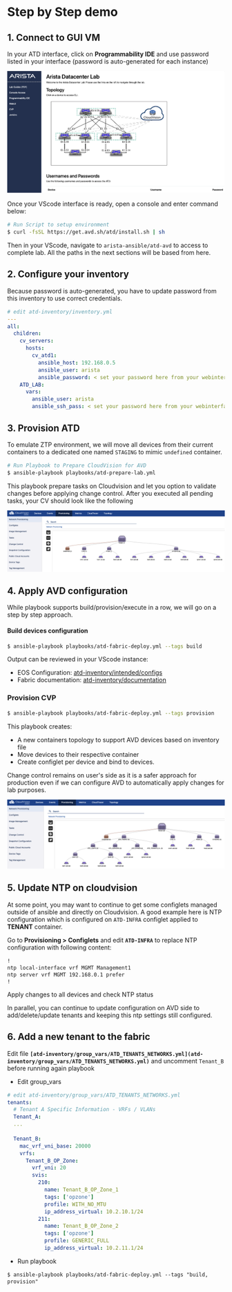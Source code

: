 # Step by Step demo

## 1. Connect to GUI VM

In your ATD interface, click on __Programmability IDE__ and use password listed in your interface (password is auto-generated for each instance)

![](./docs/imgs/atd-interface.png)

Once your VScode interface is ready, open a console and enter command below:

```bash
# Run Script to setup environment
$ curl -fsSL https://get.avd.sh/atd/install.sh | sh
```

Then in your VScode, navigate to `arista-ansible/atd-avd` to access to complete lab. All the paths in the next sections will be based from here.

## 2. Configure your inventory

Because password is auto-generated, you have to update password from this inventory to use correct credentials.

```yaml
# edit atd-inventory/inventory.yml
---
all:
  children:
    cv_servers:
      hosts:
        cv_atd1:
          ansible_host: 192.168.0.5
          ansible_user: arista
          ansible_password: < set your password here from your webinterface >
    ATD_LAB:
      vars:
        ansible_user: arista
        ansible_ssh_pass: < set your password here from your webinterface >
```

## 3. Provision ATD

To emulate ZTP environment, we will move all devices from their current containers to a dedicated one named `STAGING` to mimic `undefined` container.

```bash
# Run Playbook to Prepare CloudVision for AVD
$ ansible-playbook playbooks/atd-prepare-lab.yml
```

This playbook prepare tasks on Cloudvision and let you option to validate changes before applying change control. After you executed all pending tasks, your CV should look like the following

![ATD Provisioning](docs/imgs/atd-topo-provisioning.png)

## 4. Apply AVD configuration

While playbook supports build/provision/execute in a row, we will go on a step by step approach.

#### Build devices configuration

```bash
$ ansible-playbook playbooks/atd-fabric-deploy.yml --tags build
```

Output can be reviewed in your VScode instance:

* EOS Configuration: [atd-inventory/intended/configs](atd-inventory/intended/configs)
* Fabric documentation: [atd-inventory/documentation](atd-inventory/documentation)

### Provision CVP

```bash
$ ansible-playbook playbooks/atd-fabric-deploy.yml --tags provision
```

This playbook creates:

* A new containers topology to support AVD devices based on inventory file
* Move devices to their respective container
* Create configlet per device and bind to devices.

Change control remains on user's side as it is a safer approach for production even if we can configure AVD to automatically apply changes for lab purposes.

![Cloudvision Topology for AVD](./docs/imgs/atd-topo-avd.png)

## 5. Update NTP on cloudvision

At some point, you may want to continue to get some configlets managed outside of ansible and directly on Cloudvision. A good example here is NTP configuration which is configured on `ATD-INFRA` configlet applied to __TENANT__ container.

Go to __Provisioning > Configlets__ and edit __`ATD-INFRA`__ to replace NTP configuration with following content:

```eos
!
ntp local-interface vrf MGMT Management1
ntp server vrf MGMT 192.168.0.1 prefer
!
```

Apply changes to all devices and check NTP status

In parallel, you can continue to update configuration on AVD side to add/delete/update tenants and keeping this ntp settings still configured.

## 6. Add a new tenant to the fabric

Edit file __`[atd-inventory/group_vars/ATD_TENANTS_NETWORKS.yml](atd-inventory/group_vars/ATD_TENANTS_NETWORKS.yml)`__ and uncomment `Tenant_B` before running again playbook

* Edit group_vars

```yaml
# edit atd-inventory/group_vars/ATD_TENANTS_NETWORKS.yml
tenants:
  # Tenant A Specific Information - VRFs / VLANs
  Tenant_A:
  ...

  Tenant_B:
    mac_vrf_vni_base: 20000
    vrfs:
      Tenant_B_OP_Zone:
        vrf_vni: 20
        svis:
          210:
            name: Tenant_B_OP_Zone_1
            tags: ['opzone']
            profile: WITH_NO_MTU
            ip_address_virtual: 10.2.10.1/24
          211:
            name: Tenant_B_OP_Zone_2
            tags: ['opzone']
            profile: GENERIC_FULL
            ip_address_virtual: 10.2.11.1/24
```

* Run playbook

```
$ ansible-playbook playbooks/atd-fabric-deploy.yml --tags "build, provision"
```
